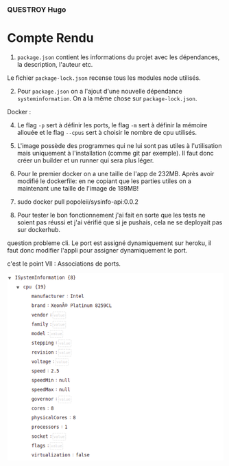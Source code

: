 ### QUESTROY Hugo 

# Compte Rendu 

1. `package.json` contient les informations du projet avec les dépendances, la description, l'auteur etc.

Le fichier `package-lock.json` recense tous les modules node utilisés. 

2. Pour `package.json` on a l'ajout d'une nouvelle dépendance `systeminformation`. On a la même chose sur `package-lock.json`.






Docker : 


4. Le flag `-p` sert à définir les ports, le flag `-m` sert à définir la mémoire allouée et le flag `--cpus` sert à choisir le nombre de cpu utilisés. 

5. L'image possède des programmes qui ne lui sont pas utiles à l'utilisation mais uniquement à l'installation (comme git par exemple). Il faut donc créer un builder et un runner qui sera plus léger. 

6. Pour le premier docker on a une taille de l'app de 232MB. Après avoir modifié le dockerfile: en ne copiant que les parties utiles on a maintenant une taille de l'image de 189MB! 

8.  sudo docker pull popoleii/sysinfo-api:0.0.2


9. Pour tester le bon fonctionnement j'ai fait en sorte que les tests ne soient pas réussi et j'ai vérifié que si je pushais, cela ne se deployait pas sur dockerhub. 








question probleme cli. Le port est assigné dynamiquement sur heroku, il faut donc modifier l'appli pour assigner dynamiquement le port. 

c'est le point VII : Associations de ports.

![image-20220130134539740](./rapport/image1.png)


